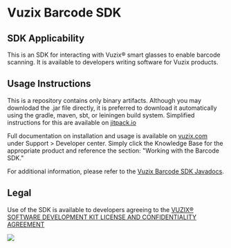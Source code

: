 # Vuzix Barcode SDK

## SDK Applicability
This is an SDK for interacting with Vuzix® smart glasses to enable barcode scanning. It is available to developers writing software for Vuzix products.

## Usage Instructions
This is a repository contains only binary artifacts. Although you may downlodad the .jar file directly, it is preferred to download it automatically using the gradle,
maven, sbt, or leiningen build system. Simplified instructions for this are available on [jitpack.io](https://jitpack.io/#com.vuzix/sdk-barcode)

Full documentation on installation and usage is available on [vuzix.com](https://www.vuzix.com) under Support > Developer center. Simply click the Knowledge Base for
the appropriate product and reference the section: "Working with the Barcode SDK."

For additional information, please refer to the [Vuzix Barcode SDK Javadocs](https://vuzix.github.io/sdk-barcode/javadoc/reference/classes.html).

## Legal
Use of the SDK is available to developers agreeing to the 
[VUZIX® SOFTWARE DEVELOPMENT KIT LICENSE AND CONFIDENTIALITY AGREEMENT](https://www.vuzix.com/pages/vuzix%C2%AE-software-development-kit-license-and-confidentiality-agreement)

[![](https://jitpack.io/v/com.vuzix/sdk-barcode.svg)](https://jitpack.io/#com.vuzix/sdk-barcode)
